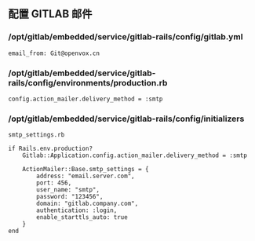 ## 配置 GITLAB 邮件

### /opt/gitlab/embedded/service/gitlab-rails/config/gitlab.yml

	email_from: Git@openvox.cn

### /opt/gitlab/embedded/service/gitlab-rails/config/environments/production.rb

	config.action_mailer.delivery_method = :smtp

### /opt/gitlab/embedded/service/gitlab-rails/config/initializers

	smtp_settings.rb

	if Rails.env.production?
		Gitlab::Application.config.action_mailer.delivery_method = :smtp

		ActionMailer::Base.smtp_settings = {
			address: "email.server.com",
			port: 456,
			user_name: "smtp",
			password: "123456",
			domain: "gitlab.company.com",
			authentication: :login,
			enable_starttls_auto: true
		}
	end